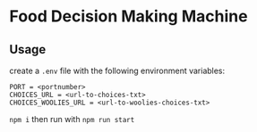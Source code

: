 # Food Decision Making Machine

## Usage

create a `.env` file with the following environment variables:

```properties
PORT = <portnumber>
CHOICES_URL = <url-to-choices-txt>
CHOICES_WOOLIES_URL = <url-to-woolies-choices-txt>
```

`npm i` then run with `npm run start`
